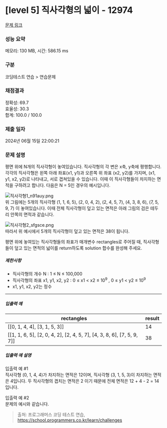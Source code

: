 # [level 5] 직사각형의 넓이 - 12974 

[문제 링크](https://school.programmers.co.kr/learn/courses/30/lessons/12974?language=javascript) 

### 성능 요약

메모리: 130 MB, 시간: 586.15 ms

### 구분

코딩테스트 연습 > 연습문제

### 채점결과

정확성: 69.7<br/>효율성: 30.3<br/>합계: 100.0 / 100.0

### 제출 일자

2024년 06월 15일 22:00:21

### 문제 설명

<p>평면 위에 N개의 직사각형이 놓여있습니다. 직사각형의 각 변은 x축, y축에 평행합니다. 각각의 직사각형은 왼쪽 아래 좌표(x1, y1)과 오른쪽 위 좌표 (x2, y2)를 가지며, (x1, y1, x2, y2)로 나타내고, 서로 겹쳐있을 수 있습니다. 이때 이 직사각형들이 차지하는 면적을 구하려고 합니다. 다음은 N = 5인 경우의 예시입니다.</p>

<p><img src="https://grepp-programmers.s3.ap-northeast-2.amazonaws.com/files/production/3540f1f7-d7d1-4eba-9d88-3421584e2c5e/%E1%84%8C%E1%85%B5%E1%86%A8%E1%84%89%E1%85%A1%E1%84%80%E1%85%A1%E1%86%A8%E1%84%92%E1%85%A7%E1%86%BC1_n91auy.png" title="" alt="직사각형1_n91auy.png"><br>
위 그림에는 5개의 직사각형 (1, 1, 6, 5), (2, 0, 4, 2), (2, 4, 5, 7), (4, 3, 8, 6), (7, 5, 9, 7) 이 놓여있습니다. 이때 전체 직사각형이 덮고 있는 면적은 아래 그림의 검은 테두리 안쪽의 면적과 같습니다.</p>

<p><img src="https://grepp-programmers.s3.ap-northeast-2.amazonaws.com/files/production/0fb732a3-5360-44b4-8898-c61fd0566cf3/%E1%84%8C%E1%85%B5%E1%86%A8%E1%84%89%E1%85%A1%E1%84%80%E1%85%A1%E1%86%A8%E1%84%92%E1%85%A7%E1%86%BC2_sfgsce.png" title="" alt="직사각형2_sfgsce.png"><br>
따라서 위 예시에서 5개의 직사각형이 덮고 있는 면적은 38이 됩니다.</p>

<p>평면 위에 놓여있는 직사각형들의 좌표가 매개변수 rectangles로 주어질 때, 직사각형들이 덮고 있는 면적의 넓이를 return하도록 solution 합수를 완성해 주세요.</p>

<h5>제한사항</h5>

<ul>
<li>직사각형의 개수 N : 1 ≤ N ≤ 100,000</li>
<li>직사각형의 좌표 x1, y1, x2, y2 : 0 ≤ x1 &lt; x2 ≤ 10<sup>9</sup> , 0 ≤ y1 &lt; y2 ≤ 10<sup>9</sup></li>
<li>x1, y1, x2, y2는 정수</li>
</ul>

<hr>

<h5>입출력 예</h5>
<table class="table">
        <thead><tr>
<th>rectangles</th>
<th>result</th>
</tr>
</thead>
        <tbody><tr>
<td>[[0, 1, 4, 4], [3, 1, 5, 3]]</td>
<td>14</td>
</tr>
<tr>
<td>[[1, 1, 6, 5], [2, 0, 4, 2], [2, 4, 5, 7], [4, 3, 8, 6], [7, 5, 9, 7]]</td>
<td>38</td>
</tr>
</tbody>
      </table>
<h5>입출력 예 설명</h5>

<p>입출력 예 #1<br>
직사각형 (0, 1, 4, 4)가 차지하는 면적은 12이며, 직사각형 (3, 1, 5, 3)이 차지하는 면적은 4입니다. 두 직사각형의 겹치는 면적은 2 이기 때문에 전체 면적은 12 + 4 - 2 = 14입니다.</p>

<p>입출력 예 #2<br>
문제의 예시와 같습니다.</p>


> 출처: 프로그래머스 코딩 테스트 연습, https://school.programmers.co.kr/learn/challenges